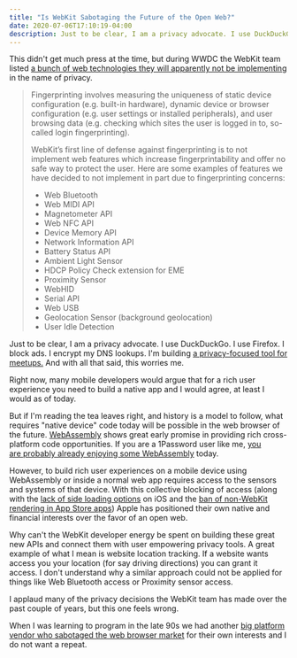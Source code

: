 ```yaml
---
title: "Is WebKit Sabotaging the Future of the Open Web?"
date: 2020-07-06T17:10:19-04:00
description: Just to be clear, I am a privacy advocate. I use DuckDuckGo. I use Firefox. I block ads. I encrypt my DNS lookups. I'm building a privacy-focused tool for meetups. And with all that said, this worries me.
---
```


This didn't get much press at the time, but during WWDC the WebKit team listed [a bunch of web technologies they will apparently not be implementing](https://webkit.org/tracking-prevention/) in the name of privacy.

> Fingerprinting involves measuring the uniqueness of static device configuration (e.g. built-in hardware), dynamic device or browser configuration (e.g. user settings or installed peripherals), and user browsing data (e.g. checking which sites the user is logged in to, so-called login fingerprinting).
> 
> WebKit’s first line of defense against fingerprinting is to not implement web features which increase fingerprintability and offer no safe way to protect the user. Here are some examples of features we have decided to not implement in part due to fingerprinting concerns:
> 
> * Web Bluetooth
> * Web MIDI API
> * Magnetometer API
> * Web NFC API
> * Device Memory API
> * Network Information API
> * Battery Status API
> * Ambient Light Sensor
> * HDCP Policy Check extension for EME
> * Proximity Sensor
> * WebHID
> * Serial API
> * Web USB
> * Geolocation Sensor (background geolocation)
> * User Idle Detection

Just to be clear, I am a privacy advocate. I use DuckDuckGo. I use Firefox. I block ads. I encrypt my DNS lookups. I'm building [a privacy-focused tool for meetups.](https://guildflow.com/) And with all that said, this worries me.

Right now, many mobile developers would argue that for a rich user experience you need to build a native app and I would agree, at least I would as of today.

But if I'm reading the tea leaves right, and history is a model to follow, what requires "native device" code today will be possible in the web browser of the future. [WebAssembly](https://webassembly.org/) shows great early promise in providing rich cross-platform code opportunities. If you are a 1Password user like me, [you are probably already enjoying some WebAssembly](https://blog.1password.com/1password-x-may-2019-update/) today.

However, to build rich user experiences on a mobile device using WebAssembly or inside a normal web app requires access to the sensors and systems of that device. With this collective blocking of access (along with the [lack of side loading options](https://mjtsai.com/blog/2020/06/16/hey-rejected-from-the-app-store/) on iOS and the [ban of non-WebKit rendering in App Store apps](https://en.wikipedia.org/wiki/Firefox_for_iOS)) Apple has positioned their own native and financial interests over the favor of an open web.

Why can't the WebKit developer energy be spent on building these great new APIs and connect them with user empowering privacy tools. A great example of what I mean is website location tracking. If a website wants access you your location (for say driving directions) you can grant it access. I don't understand why a similar approach could not be applied for things like Web Bluetooth access or Proximity sensor access.

I applaud many of the privacy decisions the WebKit team has made over the past couple of years, but this one feels wrong.

When I was learning to program in the late 90s we had another [big platform vendor who sabotaged the web browser market](https://en.wikipedia.org/wiki/United_States_v._Microsoft_Corp.) for their own interests and I do not want a repeat.